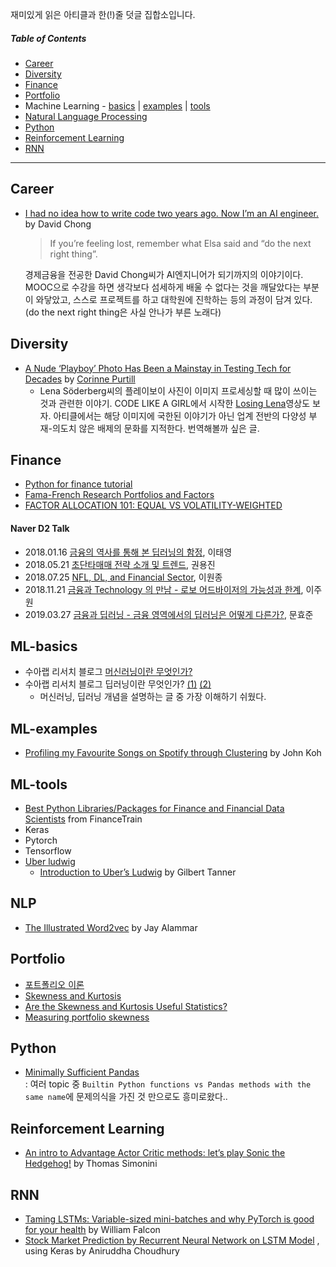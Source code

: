 재미있게 읽은 아티클과 한(!)줄 덧글 집합소입니다.

##### Table of Contents  
- [Career](#career)
- [Diversity](#diversity)
- [Finance](#finance)  
- [Portfolio](#portfolio)
- Machine Learning - [basics](#ml-basics) | [examples](#ml-examples) | [tools](#ml-tools)
- [Natural Language Processing](#nlp)
- [Python](#python)
- [Reinforcement Learning](#reinforcement-learning)
- [RNN](#rnn)

* * *
## Career
- [I had no idea how to write code two years ago. Now I’m an AI engineer.](https://towardsdatascience.com/i-had-no-idea-how-to-write-code-two-years-ago-now-im-an-ai-engineer-13c530ab8227) by David Chong
    > If you’re feeling lost, remember what Elsa said and “do the next right thing”.
    
    경제금융을 전공한 David Chong씨가 AI엔지니어가 되기까지의 이야기이다. MOOC으로 수강을 하면 생각보다 섬세하게 배울 수 없다는 것을 깨달았다는 부분이 와닿았고, 스스로 프로젝트를 하고 대학원에 진학하는 등의 과정이 담겨 있다. (do the next right thing은 사실 안나가 부른 노래다)

## Diversity
- [A Nude ‘Playboy’ Photo Has Been a Mainstay in Testing Tech for Decades](https://onezero.medium.com/a-nude-playboy-photo-has-been-a-mainstay-in-testing-tech-for-decades-b8cdb434dce1) by [Corinne Purtill](https://onezero.medium.com/@corinnepurtill)
    - Lena Söderberg씨의 플레이보이 사진이 이미지 프로세싱할 때 많이 쓰이는 것과 관련한 이야기. CODE LIKE A GIRL에서 시작한 [Losing Lena](https://vimeo.com/372265771)영상도 보자. 아티클에서는 해당 이미지에 국한된 이야기가 아닌 업계 전반의 다양성 부재-의도치 않은 배제의 문화를 지적한다. 번역해볼까 싶은 글.  
    

## Finance
- [Python for finance tutorial](https://github.com/datacamp/datacamp-community-tutorials/blob/master/Python%20Finance%20Tutorial%20For%20Beginners/Python%20For%20Finance%20Beginners%20Tutorial.ipynb)
- [Fama-French Research Portfolios and Factors](https://wrds-www.wharton.upenn.edu/pages/support/research-wrds/research-guides/fama-french-research-portfolios-and-factors/#beme-book-to-market)
- [FACTOR ALLOCATION 101: EQUAL VS VOLATILITY-WEIGHTED](https://www.factorresearch.com/research-factor-allocation-101-equal-vs-volatility-weighted)

#### Naver D2 Talk
- 2018.01.16 [금융의 역사를 통해 본 딥러닝의 함정](https://tv.naver.com/v/2557902), 이태영
- 2018.05.21 [초단타매매 전략 소개 및 트렌드](https://tv.naver.com/v/3255292), 권용진
- 2018.07.25 [NFL, DL, and Financial Sector](https://tv.naver.com/v/3679080), 이원종
- 2018.11.21 [금융과 Technology 의 만남 - 로보 어드바이저의 가능성과 한계](https://tv.naver.com/v/4480881), 이주원
- 2019.03.27 [금융과 딥러닝 - 금융 영역에서의 딥러닝은 어떻게 다른가?](https://tv.naver.com/v/5832425), 문효준

## ML-basics
- 수아랩 리서치 블로그 [머신러닝이란 무엇인가?](https://research.sualab.com/introduction/2017/09/04/what-is-machine-learning.html)
- 수아랩 리서치 블로그 딥러닝이란 무엇인가? [(1)](http://research.sualab.com/introduction/2017/10/10/what-is-deep-learning-1.html) [(2)](https://research.sualab.com/introduction/2017/10/10/what-is-deep-learning-2.html)
    - 머신러닝, 딥러닝 개념을 설명하는 글 중 가장 이해하기 쉬웠다.

## ML-examples
- [Profiling my Favourite Songs on Spotify through Clustering](https://towardsdatascience.com/profiling-my-favorite-songs-on-spotify-through-clustering-33fee591783d) by John Koh

## ML-tools
- [Best Python Libraries/Packages for Finance and Financial Data Scientists](https://financetrain.com/best-python-librariespackages-finance-financial-data-scientists/) from FinanceTrain
- Keras
- Pytorch
- Tensorflow
- [Uber ludwig](https://github.com/uber/ludwig)
  - [Introduction to Uber’s Ludwig](https://towardsdatascience.com/introduction-to-ubers-ludwig-cdaa67245cfa) by Gilbert Tanner

## NLP
- [The Illustrated Word2vec](https://jalammar.github.io/illustrated-word2vec/) by Jay Alammar

## Portfolio
- [포트폴리오 이론](https://flyinglightly.tistory.com/category/%EC%9E%AC%EC%A0%95%ED%95%99)
- [Skewness and Kurtosis](https://www.evestment.com/resources/investment-statistics-guide/assessing-skewness-and-kurtosis-in-the-returns-distribution/)
- [Are the Skewness and Kurtosis Useful Statistics?](https://www.spcforexcel.com/knowledge/basic-statistics/are-skewness-and-kurtosis-useful-statistics)
- [Measuring portfolio skewness](https://core.ac.uk/download/pdf/4834498.pdf)

## Python
- [Minimally Sufficient Pandas](https://medium.com/dunder-data/minimally-sufficient-pandas-a8e67f2a2428) <br>
: 여러 topic 중 ```Builtin Python functions vs Pandas methods with the same name```에 문제의식을 가진 것 만으로도 흥미로왔다..


## Reinforcement Learning
- [An intro to Advantage Actor Critic methods: let’s play Sonic the Hedgehog!](https://medium.freecodecamp.org/an-intro-to-advantage-actor-critic-methods-lets-play-sonic-the-hedgehog-86d6240171d) by Thomas Simonini

## RNN
- [Taming LSTMs: Variable-sized mini-batches and why PyTorch is good for your health](https://towardsdatascience.com/taming-lstms-variable-sized-mini-batches-and-why-pytorch-is-good-for-your-health-61d35642972e) by William Falcon
- [Stock Market Prediction by Recurrent Neural Network on LSTM Model](https://blog.usejournal.com/stock-market-prediction-by-recurrent-neural-network-on-lstm-model-56de700bff68) , using Keras by Aniruddha Choudhury
